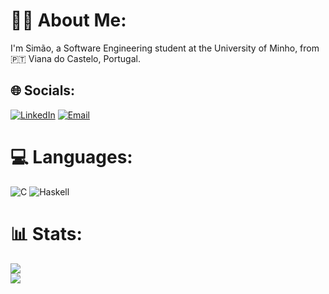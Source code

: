 # 🏄‍♂️ About Me:
I'm Simão, a Software Engineering student at the University of Minho, from 🇵🇹 Viana do Castelo, Portugal.

## 🌐 Socials:
[![LinkedIn](https://img.shields.io/badge/LinkedIn-%230077B5.svg?logo=linkedin&logoColor=white&style=for-the-badge)](https://www.linkedin.com/in/simaoprsantos/) 
[![Email](https://img.shields.io/badge/Email-D14836?logo=gmail&logoColor=white&style=for-the-badge)](mailto:simaoprsantos9@gmail.com)

# 💻 Languages:
![C](https://img.shields.io/badge/C-%2300599C.svg?style=for-the-badge&logo=c&logoColor=white) 
![Haskell](https://img.shields.io/badge/Haskell-5e5086?style=for-the-badge&logo=haskell&logoColor=white)

# 📊 Stats:
![](https://github-readme-stats.vercel.app/api?username=simaosantoss&theme=dark&hide_border=false&include_all_commits=false&count_private=false)<br/>
![](https://github-readme-stats.vercel.app/api/top-langs/?username=simaosantoss&theme=dark&hide_border=false&include_all_commits=false&count_private=false&layout=compact)
